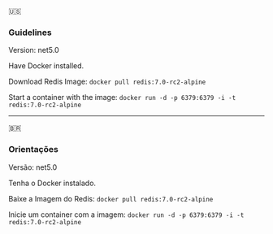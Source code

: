 :us:

### **Guidelines**

Version: net5.0

Have Docker installed.

Download Redis Image: ``` docker pull redis:7.0-rc2-alpine ```

Start a container with the image: ``` docker run -d -p 6379:6379 -i -t redis:7.0-rc2-alpine ```

---

:brazil:

### **Orientações**

Versão: net5.0

Tenha o Docker instalado.

Baixe a Imagem do Redis: ``` docker pull redis:7.0-rc2-alpine ```

Inicie um container com a imagem: ``` docker run -d -p 6379:6379 -i -t redis:7.0-rc2-alpine ```